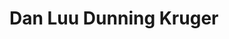 # Dan Luu Dunning Kruger
<!-- #readable -->

<!-- {BearID:68E9459C-D43E-4419-A0B9-22ADD8429D9B-24732-000009948FFB84E3} -->
